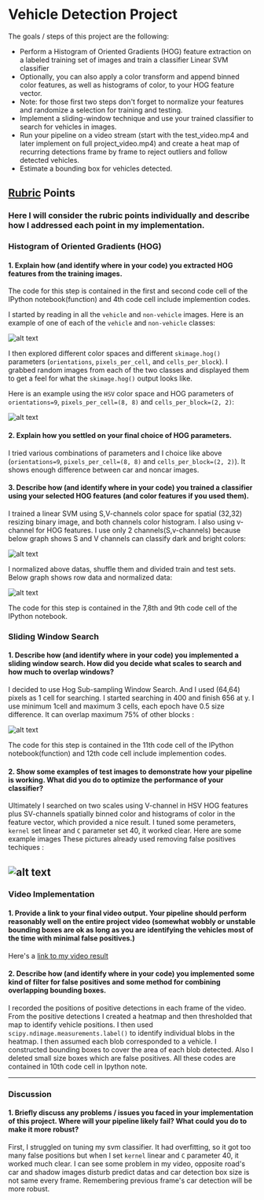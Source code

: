 # **Vehicle Detection Project**

The goals / steps of this project are the following:

* Perform a Histogram of Oriented Gradients (HOG) feature extraction on a labeled training set of images and train a classifier Linear SVM classifier
* Optionally, you can also apply a color transform and append binned color features, as well as histograms of color, to your HOG feature vector. 
* Note: for those first two steps don't forget to normalize your features and randomize a selection for training and testing.
* Implement a sliding-window technique and use your trained classifier to search for vehicles in images.
* Run your pipeline on a video stream (start with the test_video.mp4 and later implement on full project_video.mp4) and create a heat map of recurring detections frame by frame to reject outliers and follow detected vehicles.
* Estimate a bounding box for vehicles detected.

[//]: # (Image References)
[image1]: ./output_images/data_explore.png
[image2]: ./output_images/hog_HSV.png
[image3]: ./output_images/hog-sub.jpg
[image4]: ./output_images/final_image.png
[image8]: ./output_images/color_explore.png
[image9]: ./output_images/normalize.png
[video1]: ./project_output.mp4

## [Rubric](https://review.udacity.com/#!/rubrics/513/view) Points
### Here I will consider the rubric points individually and describe how I addressed each point in my implementation.  
  

### Histogram of Oriented Gradients (HOG)

#### 1. Explain how (and identify where in your code) you extracted HOG features from the training images.

The code for this step is contained in the first and second code cell of the IPython notebook(function) and 4th code cell include implemention codes.  

I started by reading in all the `vehicle` and `non-vehicle` images.  Here is an example of one of each of the `vehicle` and `non-vehicle` classes:

![alt text][image1]

I then explored different color spaces and different `skimage.hog()` parameters (`orientations`, `pixels_per_cell`, and `cells_per_block`).  I grabbed random images from each of the two classes and displayed them to get a feel for what the `skimage.hog()` output looks like.

Here is an example using the `HSV` color space and HOG parameters of `orientations=9`, `pixels_per_cell=(8, 8)` and `cells_per_block=(2, 2)`:


![alt text][image2]

#### 2. Explain how you settled on your final choice of HOG parameters.

I tried various combinations of parameters and I choice like above (`orientations=9`, `pixels_per_cell=(8, 8)` and `cells_per_block=(2, 2)`). It shows enough difference between car and noncar images.

#### 3. Describe how (and identify where in your code) you trained a classifier using your selected HOG features (and color features if you used them).

I trained a linear SVM using S,V-channels color space for spatial (32,32) resizing binary image, and both channels color histogram. I also using v-channel for HOG features. I use only 2 channels(S,v-channels) because below graph shows S and V channels can classify dark and bright colors:

![alt text][image8]

I normalized above datas, shuffle them and divided train and test sets. Below graph shows row data and normalized data:

![alt text][image9]

The code for this step is contained in the 7,8th and 9th code cell of the IPython notebook.

### Sliding Window Search

#### 1. Describe how (and identify where in your code) you implemented a sliding window search.  How did you decide what scales to search and how much to overlap windows?

I decided to use Hog Sub-sampling Window Search. And I used (64,64) pixels as 1 cell for searching. I started searching in 400 and finish 656 at y. I use minimum 1cell and maximum 3 cells, each epoch have 0.5 size difference. It can overlap maximum 75% of other blocks :

![alt text][image3]

The code for this step is contained in the 11th code cell of the IPython notebook(function) and 12th code cell include implemention codes.

#### 2. Show some examples of test images to demonstrate how your pipeline is working.  What did you do to optimize the performance of your classifier?

Ultimately I searched on two scales using V-channel  in HSV HOG features plus SV-channels spatially binned color and histograms of color in the feature vector, which provided a nice result. I tuned some perameters, `kernel` set  linear and `C` parameter set 40, it worked clear. Here are some example images These pictures already used removing false positives techiques :

![alt text][image4]
---

### Video Implementation

#### 1. Provide a link to your final video output.  Your pipeline should perform reasonably well on the entire project video (somewhat wobbly or unstable bounding boxes are ok as long as you are identifying the vehicles most of the time with minimal false positives.)
Here's a [link to my video result](./project_output.mp4)


#### 2. Describe how (and identify where in your code) you implemented some kind of filter for false positives and some method for combining overlapping bounding boxes.

I recorded the positions of positive detections in each frame of the video.  From the positive detections I created a heatmap and then thresholded that map to identify vehicle positions.  I then used `scipy.ndimage.measurements.label()` to identify individual blobs in the heatmap.  I then assumed each blob corresponded to a vehicle.  I constructed bounding boxes to cover the area of each blob detected. Also I deleted small size boxes which are false positives. All these codes are contained in 10th code cell in Ipython note.  

---

### Discussion

#### 1. Briefly discuss any problems / issues you faced in your implementation of this project.  Where will your pipeline likely fail?  What could you do to make it more robust?

First, I struggled on tuning my svm classifier. It had overfitting, so it got too many false positions but when I set `kernel` linear and `C` parameter 40, it worked much clear. I can see some problem in my video, opposite road's car and shadow images disturb predict datas and car detection box size is not same every frame. Remembering previous frame's car detection will be more robust.     

